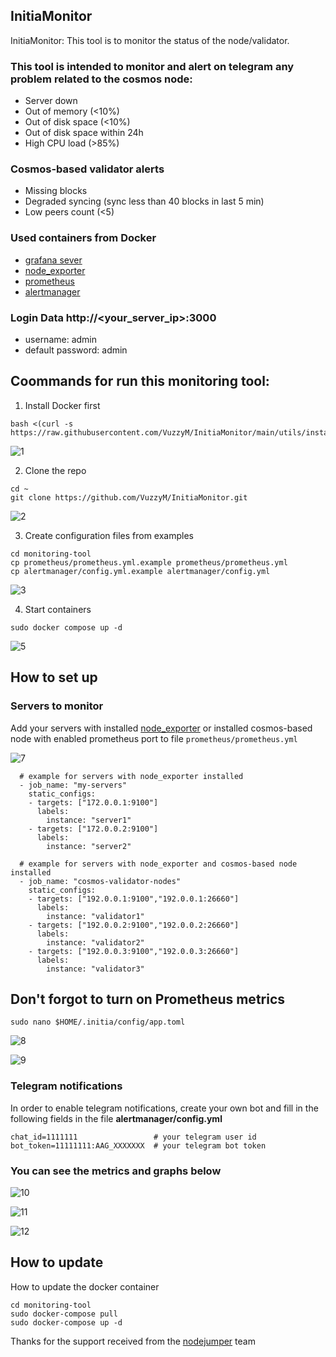 ## InitiaMonitor

InitiaMonitor: This tool is to monitor the status of the node/validator.

### This tool is intended to monitor and alert on telegram any problem related to the cosmos node:

- Server down
- Out of memory (<10%)
- Out of disk space (<10%)
- Out of disk space within 24h
- High CPU load (>85%)

### Cosmos-based validator alerts

- Missing blocks
- Degraded syncing (sync less than 40 blocks in last 5 min)
- Low peers count (<5)

### Used containers from Docker

- [grafana sever](https://hub.docker.com/r/grafana/grafana)
- [node_exporter](https://hub.docker.com/r/prom/node-exporter)
- [prometheus](https://hub.docker.com/r/prom/prometheus)
- [alertmanager](https://hub.docker.com/r/prom/alertmanager)

### Login Data http://<your_server_ip>:3000

 - username: admin
 - default password: admin
 
## Coommands for run this monitoring tool:

 1. Install Docker first
```
bash <(curl -s https://raw.githubusercontent.com/VuzzyM/InitiaMonitor/main/utils/install_docker.sh)
```
![1](https://github.com/VuzzyM/initia-monitor/assets/66425682/64bb4955-4262-4daa-9f0b-323fcc565bac)

2. Clone the repo
```
cd ~
git clone https://github.com/VuzzyM/InitiaMonitor.git
```
![2](https://github.com/VuzzyM/initia-monitor/assets/66425682/39ffee41-813e-410e-8e0b-8e83fac1ca91)

3. Create configuration files from examples
```
cd monitoring-tool
cp prometheus/prometheus.yml.example prometheus/prometheus.yml
cp alertmanager/config.yml.example alertmanager/config.yml
```
![3](https://github.com/VuzzyM/initia-monitor/assets/66425682/7379f23b-3d72-4641-b0c6-cdf78f34ef57)

4. Start containers
```
sudo docker compose up -d
```
![5](https://github.com/VuzzyM/initia-monitor/assets/66425682/c1b96bf7-2483-4032-9ed8-49f5f1da82a2)


  ## How to set up
 ### Servers to monitor
Add your servers with installed [node_exporter](https://github.com/prometheus/node_exporter) or installed cosmos-based node with enabled prometheus port to file `prometheus/prometheus.yml`

![7](https://github.com/VuzzyM/initia-monitor/assets/66425682/29f03cc1-e08b-41d9-9ea6-3508ccfd04c4)

```
  # example for servers with node_exporter installed
  - job_name: "my-servers"
    static_configs:
    - targets: ["172.0.0.1:9100"]
      labels:
        instance: "server1"
    - targets: ["172.0.0.2:9100"]
      labels:
        instance: "server2"
    
  # example for servers with node_exporter and cosmos-based node installed
  - job_name: "cosmos-validator-nodes"
    static_configs:
    - targets: ["192.0.0.1:9100","192.0.0.1:26660"]
      labels:
        instance: "validator1"
    - targets: ["192.0.0.2:9100","192.0.0.2:26660"]
      labels:
        instance: "validator2"
    - targets: ["192.0.0.3:9100","192.0.0.3:26660"]
      labels:
        instance: "validator3"
```

## Don't forgot to turn on Prometheus metrics

```
sudo nano $HOME/.initia/config/app.toml
```

![8](https://github.com/VuzzyM/initia-monitor/assets/66425682/b518df67-551f-4ee3-9c56-af5408c85624)

![9](https://github.com/VuzzyM/initia-monitor/assets/66425682/42ddf3ea-fe20-4315-a84d-7afa7e946b96)


### Telegram notifications
In order to enable telegram notifications, create your own bot and fill in the following fields in the file <b>alertmanager/config.yml</b>
```
chat_id=1111111                 # your telegram user id
bot_token=11111111:AAG_XXXXXXX  # your telegram bot token
```

### You can see the metrics and graphs below

![10](https://github.com/VuzzyM/InitiaMonitor/assets/66425682/e342e616-38e3-4b78-abca-7ae86c2f3690)

![11](https://github.com/VuzzyM/InitiaMonitor/assets/66425682/a3fa8c08-6a7a-4f98-9eac-4dcf039fc0b2)

![12](https://github.com/VuzzyM/InitiaMonitor/assets/66425682/4b1c249c-ca03-4791-9166-a70b81d705d7)

## How to update
How to update the docker container
```
cd monitoring-tool
sudo docker-compose pull
sudo docker-compose up -d
```
Thanks for the support received from the [nodejumper](https://github.com/nodejumper-org) team

